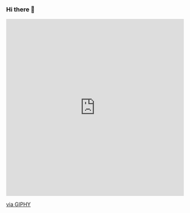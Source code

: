 ### Hi there 👋
<iframe src="https://giphy.com/embed/3o7aDcEbGEsFAwSL0Q" width="480" height="480" frameBorder="0" class="giphy-embed" allowFullScreen></iframe><p><a href="https://giphy.com/gifs/cute-pink-3o7aDcEbGEsFAwSL0Q">via GIPHY</a></p>

<!--
**SerBrad/SerBrad** is a ✨ _special_ ✨ repository because its `README.md` (this file) appears on your GitHub profile.




Here are some ideas to get you started:

- 🔭 I’m currently working on ...
- 🌱 I’m currently learning ...
- 👯 I’m looking to collaborate on ...
- 🤔 I’m looking for help with ...
- 💬 Ask me about ...
- 📫 How to reach me: ...
- 😄 Pronouns: ...
- ⚡ Fun fact: ...
-->
